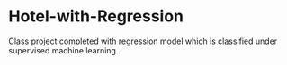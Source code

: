 # Hotel-with-Regression
Class project completed with regression model which is classified under supervised machine learning.
